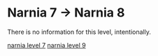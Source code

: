 <h1>Narnia 7 &#x2192; Narnia 8 </h1>

<p>There is no information for this level, intentionally.</p>

[narnia level 7](7.md)
	[narnia level 9](9.md)
